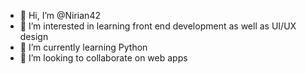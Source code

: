 - 👋 Hi, I’m @Nirian42
- 👀 I’m interested in learning front end development as well as UI/UX design
- 🌱 I’m currently learning Python
- 💞️ I’m looking to collaborate on web apps

<!---
Nirian42/Nirian42 is a ✨ special ✨ repository because its `README.md` (this file) appears on your GitHub profile.
You can click the Preview link to take a look at your changes.
--->
